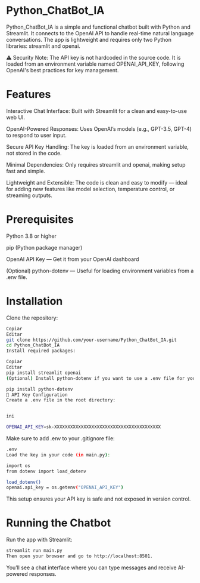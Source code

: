 # Python_ChatBot_IA
Python_ChatBot_IA is a simple and functional chatbot built with Python and Streamlit. It connects to the OpenAI API to handle real-time natural language conversations. The app is lightweight and requires only two Python libraries: streamlit and openai.

⚠️ Security Note: The API key is not hardcoded in the source code. It is loaded from an environment variable named OPENAI_API_KEY, following OpenAI's best practices for key management.

# Features
Interactive Chat Interface: Built with Streamlit for a clean and easy-to-use web UI.

OpenAI-Powered Responses: Uses OpenAI’s models (e.g., GPT-3.5, GPT-4) to respond to user input.

Secure API Key Handling: The key is loaded from an environment variable, not stored in the code.

Minimal Dependencies: Only requires streamlit and openai, making setup fast and simple.

Lightweight and Extensible: The code is clean and easy to modify — ideal for adding new features like model selection, temperature control, or streaming outputs.

# Prerequisites
Python 3.8 or higher

pip (Python package manager)

OpenAI API Key — Get it from your OpenAI dashboard

(Optional) python-dotenv — Useful for loading environment variables from a .env file.

# Installation
Clone the repository:

```bash
Copiar
Editar
git clone https://github.com/your-username/Python_ChatBot_IA.git
cd Python_ChatBot_IA
Install required packages:
```

```bash
Copiar
Editar
pip install streamlit openai
(Optional) Install python-dotenv if you want to use a .env file for your API key:
```

```bash
pip install python-dotenv
🔐 API Key Configuration
Create a .env file in the root directory:


ini
```

```bash
OPENAI_API_KEY=sk-XXXXXXXXXXXXXXXXXXXXXXXXXXXXXXXXXXXXXXXX
```

Make sure to add .env to your .gitignore file:

```bash
.env
Load the key in your code (in main.py):
````

```bash
import os
from dotenv import load_dotenv

load_dotenv()
openai.api_key = os.getenv("OPENAI_API_KEY")
```

This setup ensures your API key is safe and not exposed in version control.

# Running the Chatbot
Run the app with Streamlit:

```bash
streamlit run main.py
Then open your browser and go to http://localhost:8501.
````
You’ll see a chat interface where you can type messages and receive AI-powered responses.
